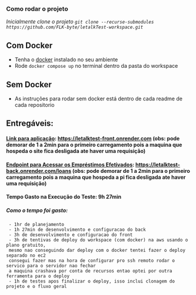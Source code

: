 ### Como rodar o projeto
 *Inicialmente clone o projeto ```git clone --recurse-submodules https://github.com/FLK-byte/letalkTest-workspace.git```*

## <Span id="withDocker">Com Docker</Span>
 - Tenha o [docker](https://www.docker.com/) instalado no seu ambiente
 - Rode ```docker compose up``` no terminal dentro da pasta do workspace

## <Span id="withoutDocker">Sem Docker</Span>
 - As instruções para rodar sem docker está dentro de cada readme de cada repositorio

 ## Entregáveis:
 #### [Link para aplicação](https://letalktest-front.onrender.com): https://letalktest-front.onrender.com (obs: pode demorar de 1 a 2min para o primeiro carregamento pois a maquina que hospeda o site fica desligada ate haver uma requisição)

 #### [Endpoint para Acessar os Empréstimos Efetivados](https://letalktest-back.onrender.com/loans): https://letalktest-back.onrender.com/loans (obs: pode demorar de 1 a 2min para o primeiro carregamento pois a maquina que hospeda a pi fica desligada ate haver uma requisição)

 #### Tempo Gasto na Execução do Teste: 9h 27min
 ##### Como o tempo foi gasto:
```
 - 1hr de planejamento
 - 1h 27min de desenvolvimento e configuracao do back
 - 3h de desenvolvimento e configuracao do front
 - 3h de tentivas de deploy do workspace (com docker) na aws usando o plano gratuito,
 mesmo nao conseguindo dar deploy com o docker tentei fazer o deploy separado no ec2
 consegui fazer mas na hora de configurar pro ssh remoto rodar o servico para o servidor nao fechar
 a maquina crashava por conta de recursos entao optei por outra ferramenta para o deploy
 - 1h de testes apos finalizar o deploy, isso inclui clonagem do projeto e o fluxo geral
```
